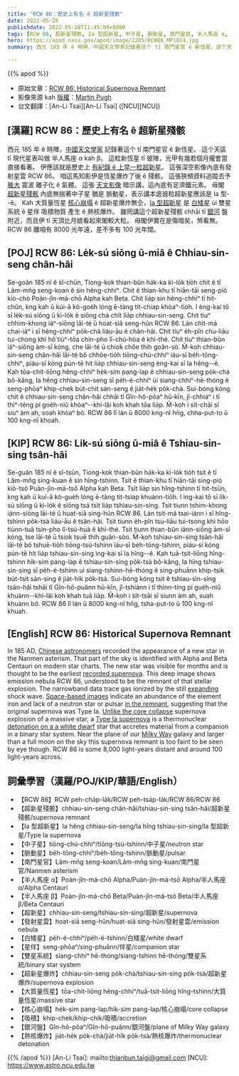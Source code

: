 ```yaml
---
title: "RCW 86：歷史上有名 ê 超新星殘骸"
date: 2022-05-28
publishdate: 2022-05-28T11:45:00+0800
tags: [RCW 86, 超新星殘骸, Ia 型超新星, 中子星, 脈動星, 南門星官, 半人馬座 α, 半人馬座 β, 超新星, 發射星雲, 白矮星, 星伴, 雙星系統, 超新星爆炸, 大質量恆星, 核心崩塌, 吸積, 熱核爆炸, 銀河盤]
hero: https://apod.nasa.gov/apod/image/2205/RCW86_MP1024.jpg
summary: 西元 185 年 ê 時陣，中國天文學家記錄著這个 tī 南門星官 ê 新恆星。這个天區 tī 現代星表叫做 半人馬座 α kah β。

---
```


{{% apod %}}

- 原始文章：[RCW 86: Historical Supernova Remnant](https://apod.nasa.gov/apod/ap220528.html)
- 影像來源 kah [版權][copyright]：[Martin Pugh](https://www.martinpughastrophotography.space/about)
- 台文翻譯：[An-Li Tsai][An-Li Tsai] ([NCU][NCU])

## [漢羅] RCW 86：歷史上有名 ê 超新星殘骸
西元 185 年 ê 時陣，[中國天文學家][Chinese astronomers] 記錄著這个 tī 南門星官 ê 新恆星。
這个天區 tī 現代星表叫做 半人馬座 α kah β。
這粒新恆星 tī 彼陣，光甲有幾若個月攏會當直接看著。
伊應該就是歷史上 [有紀錄 ê 上早一粒超新星][recorded supernova]。
這張深空影像內底有發射星雲 RCW 86。
咱這馬知影伊是恆星爆炸了後 ê 殘骸。
這張狹頻資料追蹤去予 [脹大][expanding] 震波 離子化 ê 氣體。
這張 [天文影像][Space-based images] 暗示講，這內底有足濟鐵元素。
毋閣 [超新星殘骸][in the remnant] 內底無揣著中子星 猶是 脈動星，表示講本底彼粒超新星應該是 Ia 型--ê。
Kah 大質量恆星 [核心崩塌][Unlike the core collapse] ê 超新星爆炸無仝，[Ia 型超新星][Type Ia supernova] 是 [白矮星][detonation on a a white dwarf] ùi 雙星系統 ê 星伴 吸積物質 產生 ê 熱核爆炸。
雖罔講這个超新星殘骸 chhāi tī [銀河][Milky Way] 盤附近，而且伊 tī 天頂比月娘看起來閣較大粒。
毋閣伊實在是傷暗矣，煞看無。
RCW 86 離咱有 8000 光年遠，差不多有 100 光年闊。

## [POJ] RCW 86: Le̍k-sú siōng ū-miâ ê Chhiau-sin-seng chân-hâi
Se-goân 185 nî ê sî-chūn, Tiong-kok thian-bûn ha̍k-ka kì-lo̍k tio̍h chit ê tī Lâm-mn̂g seng-koan ê sin hêng-chhiⁿ.
Chit ê thian-khu tī hiān-tāi seng-pió kiò-chò Poàn-jîn-má-chō Alpha kah Beta.
Chit lia̍p sin hêng-chhiⁿ tī hit-chūn, kng kah ū kúi-ā kò-goe̍h lóng ē-tàng ti̍t-chiap khòaⁿ-tio̍h.
I èng-kai tō sī le̍k-sú siōng ū kì-lo̍k ê siōng chá chi̍t lia̍p chhiau-sin-seng.
Chit tiuⁿ chhim-khong iáⁿ-siōng lāi-té ū hoat-siā seng-hûn RCW 86.
Lán chit-má chai-iáⁿ i sī hêng-chhiⁿ po̍k-chà liáu-āu ê chân-hâi.
Chit tiuⁿ e̍h-pîn chu-liāu tui-chong khì hō͘ tiùⁿ-tōa chìn-pho lî-chú-hòa ê khì-thé.
Chit tiuⁿ thian-bûn iáⁿ-siōng àm-sī kóng, che lāi-té ū chiok chōe thih goân-sò͘.
M̄-koh chhiau-sin-seng chân-hâi lāi-té bô chhōe-tio̍h tiōng-chú-chhiⁿ iáu-sī be̍h-tōng-chhiⁿ, piáu-sī kóng pún-tē hit lia̍p chhiau-sin-seng èng-kai sī Ia hêng--ê.
Kah tōa-chit-liōng hêng-chhiⁿ he̍k-sim pang-lap ê chhiau-sin-seng po̍k-chà bô-kâng, Ia hêng chhiau-sin-seng sī pe̍h-é-chhiⁿ ùi siang-chhiⁿ-hē-thóng ê seng-phōaⁿ khip-chek bu̍t-chit sán-seng ê jia̍t-he̍k po̍k-chà.
Sui-bóng kóng chit ê chhiau-sin-seng chân-hâi chhāi tī Gîn-hô-pôaⁿ hū-kīn, jî-chhiáⁿ i tī thiⁿ-téng pí goe̍h-niû khòaⁿ--khí-lâi koh khah tōa lia̍p.
M̄-koh i si̍t-chāi sī siuⁿ àm ah, soah khòaⁿ bô.
RCW 86 lî lán ū 8000 kng-nî hn̄g, chha-put-to ū 100 kng-nî khoah.

## [KIP] RCW 86: Li̍k-sú siōng ū-miâ ê Tshiau-sin-sing tsân-hâi
Se-guân 185 nî ê sî-tsūn, Tiong-kok thian-bûn ha̍k-ka kì-lo̍k tio̍h tsit ê tī Lâm-mn̂g sing-kuan ê sin hîng-tshinn.
Tsit ê thian-khu tī hiān-tāi sing-pió kiò-tsò Puàn-jîn-má-tsō Alpha kah Beta.
Tsit lia̍p sin hîng-tshinn tī hit-tsūn, kng kah ū kuí-ā kò-gue̍h lóng ē-tàng ti̍t-tsiap khuànn-tio̍h.
I ìng-kai tō sī li̍k-sú siōng ū kì-lo̍k ê siōng tsá tsi̍t lia̍p tshiau-sin-sing.
Tsit tiunn tshim-khong iánn-siōng lāi-té ū huat-siā sing-hûn RCW 86.
Lán tsit-má tsai-iánn i sī hîng-tshinn po̍k-tsà liáu-āu ê tsân-hâi.
Tsit tiunn e̍h-pîn tsu-liāu tui-tsong khì hōo tiùnn-tuā tsìn-pho lî-tsú-huà ê khì-thé.
Tsit tiunn thian-bûn iánn-siōng àm-sī kóng, tse lāi-té ū tsiok tsuē thih guân-sòo.
M̄-koh tshiau-sin-sing tsân-hâi lāi-té bô tshuē-tio̍h tiōng-tsú-tshinn iáu-sī be̍h-tōng-tshinn, piáu-sī kóng pún-tē hit lia̍p tshiau-sin-sing ìng-kai sī Ia hîng--ê.
Kah tuā-tsit-liōng hîng-tshinn hi̍k-sim pang-lap ê tshiau-sin-sing po̍k-tsà bô-kâng, Ia hîng tshiau-sin-sing sī pe̍h-é-tshinn uì siang-tshinn-hē-thóng ê sing-phuānn khip-tsik bu̍t-tsit sán-sing ê jia̍t-hi̍k po̍k-tsà.
Sui-bóng kóng tsit ê tshiau-sin-sing tsân-hâi tshāi tī Gîn-hô-puânn hū-kīn, jî-tshiánn i tī thinn-tíng pí gue̍h-niû khuànn--khí-lâi koh khah tuā lia̍p.
M̄-koh i si̍t-tsāi sī siunn àm ah, suah khuànn bô.
RCW 86 lî lán ū 8000 kng-nî hn̄g, tsha-put-to ū 100 kng-nî khuah.

## [English] RCW 86: Historical Supernova Remnant

In 185 AD, [Chinese astronomers][Chinese astronomers] recorded the appearance of a new star in the Nanmen asterism.
That part of the sky is identified with Alpha and Beta Centauri on modern star charts.
The new star was visible for months and is thought to be the earliest [recorded supernova][recorded supernova].
This deep image shows emission nebula RCW 86, understood to be the remnant of that stellar explosion.
The narrowband data trace gas ionized by the still [expanding][expanding] shock wave.
[Space-based images][Space-based images] indicate an abundance of the element iron and lack of a neutron star or pulsar [in the remnant][expanding], suggesting that the original supernova was Type Ia.
[Unlike the core collapse][Unlike the core collapse] supernova explosion of a massive star, a [Type Ia supernova][Type Ia supernova] is a thermonuclear [detonation on a a white dwarf][detonation on a a white dwarf] star that accretes material from a companion in a binary star system.
Near the plane of our [Milky Way][Milky Way] galaxy and larger than a full moon on the sky this supernova remnant is too faint to be seen by eye though.
RCW 86 is some 8,000 light-years distant and around 100 light-years across.

## 詞彙學習（漢羅/POJ/KIP/華語/English）
- 【RCW 86】RCW peh-cha̍p-la̍k/RCW peh-tsa̍p-la̍k/RCW 86/RCW 86
- 【超新星殘骸】chhiau-sin-seng chân-hâi/tshiau-sin-sing tsân-hâi/超新星殘骸/supernova remnant
- 【Ia 型超新星】Ia hêng chhiau-sin-seng/Ia hîng tshiau-sin-sing/Ia 型超新星/Type Ia supernova
- 【中子星】tiōng-chú-chhiⁿ/tiōng-tsú-tshinn/中子星/neutron star
- 【脈動星】be̍h-tōng-chhiⁿ/be̍h-tōng-tshinn/脈動星/pulsar
- 【南門星官】Lâm-mn̄g seng-koan/Lâm-mn̄g sing-kuan/南門星官/Nanmen asterism
- 【半人馬座 α】Poàn-jîn-má-chō Alpha/Puàn-jîn-má-tsō Alpha/半人馬座 α/Alpha Centauri
- 【半人馬座 β】Poàn-jîn-má-chō Beta/Puàn-jîn-má-tsō Beta/半人馬座 β/Beta Centauri
- 【超新星】chhiau-sin-seng/tshiau-sin-sing/超新星/supernova
- 【發射星雲】hoat-siā seng-hûn/huat-siā sing-hûn/發射星雲/emission nebula
- 【白矮星】pe̍h-é-chhiⁿ/pe̍h-é-tshinn/白矮星/white dwarf
- 【星伴】seng-phōaⁿ/sing-phuānn/伴星/companion star
- 【雙星系統】siang-chhiⁿ hē-thóng/siang-tshinn hē-thóng/雙星系統/binary star system
- 【超新星爆炸】chhiau-sin-seng po̍k-chà/tshiau-sin-sing po̍k-tsà/超新星爆炸/supernova explosion
- 【大質量恆星】tōa-chit-liōng hêng-chhiⁿ/tuā-tsit-liōng hîng-tshinn/大質量恆星/massive star
- 【核心崩塌】he̍k-sim pang-lap/hi̍k-sim pang-lap/核心崩塌/core collapse
- 【吸積】khip-chek/khip-chik/吸積/accretion
- 【銀河盤】Gîn-hô-pôaⁿ/Gîn-hô-puânn/銀河盤/plane of Milky Way galaxy
- 【熱核爆炸】jia̍t-he̍k po̍k-chà/jia̍t-hi̍k po̍k-tsà/熱核爆炸/thermonuclear detonation

{{% /apod %}}
[An-Li Tsai]: mailto:thianbun.taigi@gmail.com
[NCU]: https://www.astro.ncu.edu.tw

[copyright]: https://apod.nasa.gov/apod/fap/lib/about_apod.html#srapply

[Chinese astronomers]:http://en.wikipedia.org/wiki/Chinese_astronomy
[recorded supernova]:http://arxiv.org/abs/astro-ph/0301603
[expanding]:https://arxiv.org/abs/1108.1207
[Space-based images]:https://chandra.harvard.edu/photo/2011/rcw86/
[in the remnant]:https://arxiv.org/abs/1108.1207
[Unlike the core collapse]:https://apod.nasa.gov/apod/ap060728.html
[Type Ia supernova]:http://en.wikipedia.org/wiki/Type_Ia_supernova
[detonation on a a white dwarf]:https://apod.nasa.gov/apod/ap110430.html
[Milky Way]:https://apod.nasa.gov/apod/ap110520.html
